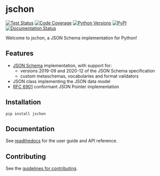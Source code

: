 # jschon

[![Test Status](https://github.com/marksparkza/jschon/actions/workflows/tests.yml/badge.svg)](https://github.com/marksparkza/jschon/actions/workflows/tests.yml)
[![Code Coverage](https://codecov.io/gh/marksparkza/jschon/branch/main/graph/badge.svg)](https://codecov.io/gh/marksparkza/jschon)
[![Python Versions](https://img.shields.io/pypi/pyversions/jschon)](https://pypi.org/project/jschon)
[![PyPI](https://img.shields.io/pypi/v/jschon)](https://pypi.org/project/jschon)
[![Documentation Status](https://readthedocs.org/projects/jschon/badge/?version=latest)](https://jschon.readthedocs.io/en/latest/?badge=latest)

Welcome to jschon, a JSON Schema implementation for Python!

## Features
* [JSON Schema](https://json-schema.org) implementation, with support for:
  * versions 2019-09 and 2020-12 of the JSON Schema specification
  * custom metaschemas, vocabularies and format validators
* JSON class implementing the JSON data model
* [RFC 6901](https://tools.ietf.org/html/rfc6901) conformant JSON Pointer implementation

## Installation
    pip install jschon

## Documentation
See [readthedocs](https://jschon.readthedocs.io) for the user guide and API reference.

## Contributing
See the [guidelines for contributing](CONTRIBUTING.md).
